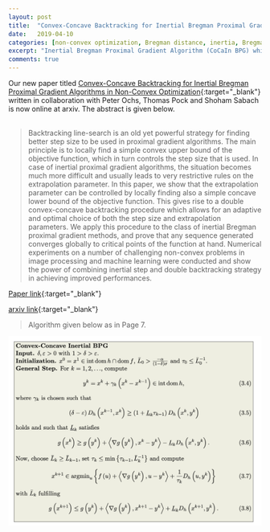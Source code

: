 ```yaml
---
layout: post
title:  "Convex-Concave Backtracking for Inertial Bregman Proximal Gradient Algorithms in Non-Convex Optimization"
date:   2019-04-10 
categories: [non-convex optimization, Bregman distance, inertia, Bregman proximal gradient (BPG),CoCaIn BPG,  machine learning, computer vision]
excerpt: "Inertial Bregman Proximal Gradient Algorithm (CoCaIn BPG) which uses lower bounds for adaptive inertia. Inverse Problems, Matrix Factorization, Deconvolution of images, Dictionary Learning are possible applications."
comments: true
---
```

Our new paper titled [Convex-Concave Backtracking for Inertial Bregman Proximal
Gradient Algorithms in Non-Convex Optimization](/show_pub4/){:target="_blank"} written  in collaboration with Peter Ochs, Thomas Pock and Shoham Sabach is now online at arxiv. The abstract is given below.
<br><br>
>Backtracking line-search is an old yet powerful strategy for finding better step size to be used in proximal gradient algorithms. The main principle is to locally find a simple convex upper bound of the objective function, which in turn controls the step size that is used. In case of inertial proximal gradient algorithms, the situation becomes much more difficult and usually leads to very restrictive rules on the extrapolation parameter. In this paper, we show that the extrapolation parameter can be controlled by locally finding also a simple concave lower bound of the objective function. This gives rise to a double convex-concave backtracking procedure which allows for an adaptive and optimal choice of both the step size and extrapolation parameters. We apply this procedure to the class of inertial Bregman proximal gradient methods, and prove that any sequence generated converges globally to critical points of the function at hand. Numerical experiments on a number of challenging non-convex problems in image processing and machine learning were conducted and show the power of combining inertial step and double backtracking strategy in achieving improved performances.

[Paper link](/show_pub4/){:target="_blank"} 

[arxiv link](https://arxiv.org/abs/1904.03537){:target="_blank"}

> Algorithm given below as in Page 7.

![image](/cocain-bpg-algorithm.png)

